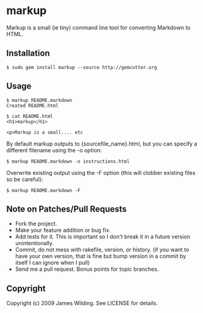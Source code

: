 # markup

Markup is a small (ie tiny) command line tool for converting Markdown to HTML.

## Installation

	$ sudo gem install markup --source http://gemcutter.org

## Usage

	$ markup README.markdown
	Created README.html

	$ cat README.html
	<h1>markup</h1>
	
	<p>Markup is a small.... etc
	
By default markup outputs to {sourcefile_name}.html, but you can specify a different filename using the -o option:

	$ markup README.markdown -o instructions.html
	
Overwrite existing output using the -F option (this will clobber existing files so be careful):

	$ markup README.markdown -F

## Note on Patches/Pull Requests
 
* Fork the project.
* Make your feature addition or bug fix.
* Add tests for it. This is important so I don't break it in a
  future version unintentionally.
* Commit, do not mess with rakefile, version, or history.
  (if you want to have your own version, that is fine but
   bump version in a commit by itself I can ignore when I pull)
* Send me a pull request. Bonus points for topic branches.

## Copyright

Copyright (c) 2009 James Wilding. See LICENSE for details.
